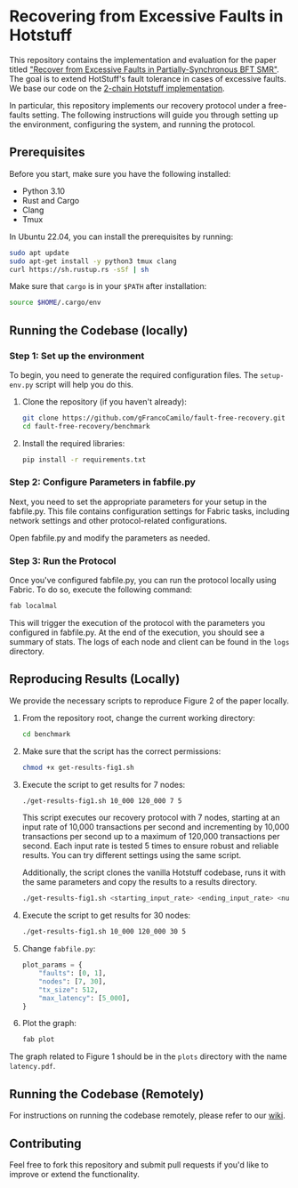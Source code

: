 # Recovering from Excessive Faults in Hotstuff


This repository contains the implementation and evaluation for the paper titled ["Recover from Excessive Faults in Partially-Synchronous BFT SMR"](https://eprint.iacr.org/2025/083). The goal is to extend HotStuff's fault tolerance in cases of excessive faults. We base our code on the [2-chain Hotstuff implementation](https://github.com/asonnino/hotstuff). 

In particular, this repository implements our recovery protocol under a free-faults setting. The following instructions will guide you through setting up the environment, configuring the system, and running the protocol.

## Prerequisites

Before you start, make sure you have the following installed:

- Python 3.10
- Rust and Cargo
- Clang
- Tmux

In Ubuntu 22.04, you can install the prerequisites by running:

```bash
sudo apt update
sudo apt-get install -y python3 tmux clang
curl https://sh.rustup.rs -sSf | sh
```

Make sure that `cargo` is in your `$PATH` after installation:

```bash
source $HOME/.cargo/env
```

## Running the Codebase (locally)

### Step 1: Set up the environment

To begin, you need to generate the required configuration files. The `setup-env.py` script will help you do this.

1. Clone the repository (if you haven't already):

    ```bash
    git clone https://github.com/gFrancoCamilo/fault-free-recovery.git
    cd fault-free-recovery/benchmark
    ```

2. Install the required libraries:

    ```bash
    pip install -r requirements.txt
    ```

### Step 2: Configure Parameters in fabfile.py

Next, you need to set the appropriate parameters for your setup in the fabfile.py. This file contains configuration settings for Fabric tasks, including network settings and other protocol-related configurations.

Open fabfile.py and modify the parameters as needed.

### Step 3: Run the Protocol
Once you've configured fabfile.py, you can run the protocol locally using Fabric. To do so, execute the following command:

```bash
fab localmal
```

This will trigger the execution of the protocol with the parameters you configured in fabfile.py. At the end of the execution, you should see a summary of stats. The logs of each node and client can be found in the `logs` directory.

## Reproducing Results (Locally)

We provide the necessary scripts to reproduce Figure 2 of the paper locally.

1. From the repository root, change the current working directory:
    ```bash
    cd benchmark
    ```

2. Make sure that the script has the correct permissions:
    ```bash
    chmod +x get-results-fig1.sh
    ```
3. Execute the script to get results for 7 nodes:
    ```bash
    ./get-results-fig1.sh 10_000 120_000 7 5
    ```
    This script executes our recovery protocol with 7 nodes, starting at an input rate of 10,000 transactions per second and incrementing by 10,000 transactions per second up to a maximum of 120,000 transactions per second. Each input rate is tested 5 times to ensure robust and reliable results. You can try different settings using the same script.
    
    Additionally, the script clones the vanilla Hotstuff codebase, runs it with the same parameters and copy the results to a results directory.
    ```bash
    ./get-results-fig1.sh <starting_input_rate> <ending_input_rate> <num_nodes> <num_runs>
    ```
4. Execute the script to get results for 30 nodes:
    ```bash
    ./get-results-fig1.sh 10_000 120_000 30 5
    ```
5. Change `fabfile.py`:
    ```python
    plot_params = {
        "faults": [0, 1],
        "nodes": [7, 30],
        "tx_size": 512,
        "max_latency": [5_000],
    }
    ```
6. Plot the graph:
    ```bash
    fab plot
    ```
The graph related to Figure 1 should be in the `plots` directory with the name `latency.pdf`.

## Running the Codebase (Remotely)

For instructions on running the codebase remotely, please refer to our [wiki](https://github.com/gFrancoCamilo/fault-free-recovery/wiki).

## Contributing
Feel free to fork this repository and submit pull requests if you'd like to improve or extend the functionality. 
